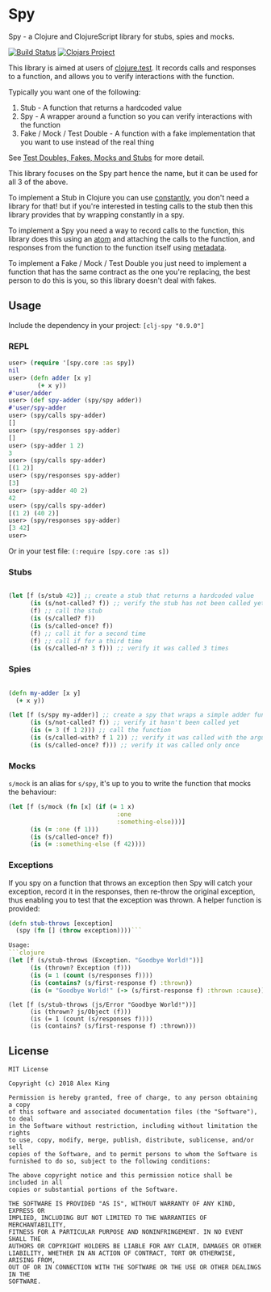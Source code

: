 # Spy

Spy - a Clojure and ClojureScript library for stubs, spies and mocks.

[![Build Status](https://travis-ci.org/alexanderjamesking/clj-spy.svg?branch=master)](https://travis-ci.org/alexanderjamesking/clj-spy)
[![Clojars Project](https://img.shields.io/clojars/v/clj-spy.svg)](https://clojars.org/clj-spy)

This library is aimed at users of [clojure.test](https://clojure.github.io/clojure/clojure.test-api.html).
It records calls and responses to a function, and allows you to verify interactions with the function.

Typically you want one of the following:

1. Stub - A function that returns a hardcoded value
2. Spy - A wrapper around a function so you can verify interactions with the function
3. Fake / Mock / Test Double - A function with a fake implementation that you want to use instead of the real thing

See [Test Doubles, Fakes, Mocks and Stubs](https://blog.pragmatists.com/test-doubles-fakes-mocks-and-stubs-1a7491dfa3da) for more detail.

This library focuses on the Spy part hence the name, but it can be used for all 3 of the above.

To implement a Stub in Clojure you can use [constantly](https://clojuredocs.org/clojure.core/constantly), you don't need a library for that! but if you're interested in testing calls to the stub then this library provides that by wrapping constantly in a spy.

To implement a Spy you need a way to record calls to the function, this library does this using an [atom](https://clojuredocs.org/clojure.core/atom) and attaching the calls to the function, and responses from the function to the function itself using [metadata](https://clojure.org/reference/metadata).

To implement a Fake / Mock / Test Double you just need to implement a function that has the same contract as the one you're replacing, the best person to do this is you, so this library doesn't deal with fakes.

## Usage

Include the dependency in your project: ```[clj-spy "0.9.0"]```

### REPL

```clojure
user> (require '[spy.core :as spy])
nil
user> (defn adder [x y]
        (+ x y))
#'user/adder
user> (def spy-adder (spy/spy adder))
#'user/spy-adder
user> (spy/calls spy-adder)
[]
user> (spy/responses spy-adder)
[]
user> (spy-adder 1 2)
3
user> (spy/calls spy-adder)
[(1 2)]
user> (spy/responses spy-adder)
[3]
user> (spy-adder 40 2)
42
user> (spy/calls spy-adder)
[(1 2) (40 2)]
user> (spy/responses spy-adder)
[3 42]
user>
```

Or in your test file:
```(:require [spy.core :as s])```

### Stubs

```clojure

(let [f (s/stub 42)] ;; create a stub that returns a hardcoded value
      (is (s/not-called? f)) ;; verify the stub has not been called yet
      (f) ;; call the stub
      (is (s/called? f))
      (is (s/called-once? f))
      (f) ;; call it for a second time
      (f) ;; call if for a third time
      (is (s/called-n? 3 f))) ;; verify it was called 3 times
```

### Spies

```clojure

(defn my-adder [x y]
  (+ x y))

(let [f (s/spy my-adder)] ;; create a spy that wraps a simple adder function
      (is (s/not-called? f)) ;; verify it hasn't been called yet
      (is (= 3 (f 1 2))) ;; call the function
      (is (s/called-with? f 1 2)) ;; verify it was called with the arguments
      (is (s/called-once? f))) ;; verify it was called only once
```

### Mocks

```s/mock``` is an alias for ```s/spy```, it's up to you to write the function that mocks the behaviour:


```clojure
(let [f (s/mock (fn [x] (if (= 1 x)
                              :one
                              :something-else)))]
      (is (= :one (f 1)))
      (is (s/called-once? f))
      (is (= :something-else (f 42))))
```

### Exceptions

If you spy on a function that throws an exception then Spy will catch your exception, record it in the responses, then re-throw the original exception, thus enabling you to test that the exception was thrown. A helper function is provided:

```clojure
(defn stub-throws [exception]
  (spy (fn [] (throw exception))))```

Usage:
```clojure
(let [f (s/stub-throws (Exception. "Goodbye World!"))]
      (is (thrown? Exception (f)))
      (is (= 1 (count (s/responses f))))
      (is (contains? (s/first-response f) :thrown))
      (is (= "Goodbye World!" (-> (s/first-response f) :thrown :cause))))
```

```clojurescript
(let [f (s/stub-throws (js/Error "Goodbye World!"))]
      (is (thrown? js/Object (f)))
      (is (= 1 (count (s/responses f))))
      (is (contains? (s/first-response f) :thrown)))
```

## License
```
MIT License

Copyright (c) 2018 Alex King

Permission is hereby granted, free of charge, to any person obtaining a copy
of this software and associated documentation files (the "Software"), to deal
in the Software without restriction, including without limitation the rights
to use, copy, modify, merge, publish, distribute, sublicense, and/or sell
copies of the Software, and to permit persons to whom the Software is
furnished to do so, subject to the following conditions:

The above copyright notice and this permission notice shall be included in all
copies or substantial portions of the Software.

THE SOFTWARE IS PROVIDED "AS IS", WITHOUT WARRANTY OF ANY KIND, EXPRESS OR
IMPLIED, INCLUDING BUT NOT LIMITED TO THE WARRANTIES OF MERCHANTABILITY,
FITNESS FOR A PARTICULAR PURPOSE AND NONINFRINGEMENT. IN NO EVENT SHALL THE
AUTHORS OR COPYRIGHT HOLDERS BE LIABLE FOR ANY CLAIM, DAMAGES OR OTHER
LIABILITY, WHETHER IN AN ACTION OF CONTRACT, TORT OR OTHERWISE, ARISING FROM,
OUT OF OR IN CONNECTION WITH THE SOFTWARE OR THE USE OR OTHER DEALINGS IN THE
SOFTWARE.
```
